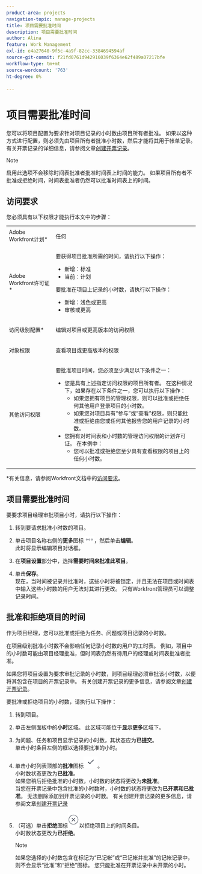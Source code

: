 ```yaml
---
product-area: projects
navigation-topic: manage-projects
title: 项目需要批准时间
description: 项目需要批准时间
author: Alina
feature: Work Management
exl-id: e4a27640-9f5c-4a9f-82cc-3384694594af
source-git-commit: f21fd0761d942916039f6364e62f489a07217bfe
workflow-type: tm+mt
source-wordcount: '763'
ht-degree: 0%

---
```


# 项目需要批准时间

<!--audited: 08/2024-->

您可以将项目配置为要求针对项目记录的小时数由项目所有者批准。 如果以这种方式进行配置，则必须先由项目所有者批准小时数，然后才能将其用于帐单记录。\
有关开票记录的详细信息，请参阅文章[创建开票记录](../../../manage-work/projects/project-finances/create-billing-records.md)。

>[!NOTE]
>
>启用此选项不会移除时间表批准者批准时间表上时间的能力。 如果项目所有者不批准或拒绝时间，时间表批准者仍然可以批准时间表上的时间。

## 访问要求

您必须具有以下权限才能执行本文中的步骤：

<table style="table-layout:auto"> 
 <col> 
 <col> 
 <tbody> 
  <tr> 
   <td role="rowheader">Adobe Workfront计划*</td> 
   <td> <p>任何</p> </td> 
  </tr> 
  <tr> 
   <td role="rowheader">Adobe Workfront许可证*</td> 
   <td> <p>要获得项目批准所需的时间，请执行以下操作：</p>
   <ul><li>新增：标准</li>
   <li>当前：计划</li></ul>

<p>要批准在项目上记录的小时数，请执行以下操作：</p>
   <ul><li>新增：浅色或更高</li>
   <li>审核或更高</li>
    </td> 
  </tr> 
  <tr> 
   <td role="rowheader">访问级别配置*</td> 
   <td> <p>编辑对项目或更高版本的访问权限</p>  </td> 
  </tr> 
  <tr> 
   <td role="rowheader">对象权限</td> 
   <td> <p>查看项目或更高版本的权限</p>
  </tr> 
  <tr> 
   <td role="rowheader">其他访问权限</td> 
   <td> <p>要批准项目时间，您必须至少满足以下条件之一：</p> 
    <ul> 
     <li>您是具有上述指定访问权限的项目所有者。 在这种情况下，如果存在以下条件之一，您可以执行以下操作： 
      <ul>
       <li>如果您拥有项目的管理权限，则可以批准或拒绝任何其他用户登录项目的小时数。</li>
       <li> 如果您对项目具有“参与”或“查看”权限，则只能批准或拒绝由您或任何其他报告您的用户记录的小时数。<br></li>
      </ul></li> 
     <li>您拥有对时间表和小时数的管理访问权限的计划许可证。 在本例中：
      <ul>
       <li>您可以批准或拒绝您至少具有查看权限的项目上的任何小时数。 </li>
      </ul></li> 
    </ul> </td> 
  </tr> 
 </tbody> 
</table>

*有关信息，请参阅Workfront文档中的[访问要求](/help/quicksilver/administration-and-setup/add-users/access-levels-and-object-permissions/access-level-requirements-in-documentation.md)。

## 项目需要批准时间

要要求项目经理审批项目小时，请执行以下操作：

1. 转到要请求批准小时数的项目。
1. 单击项目名称右侧的&#x200B;**更多**&#x200B;图标![更多图标](assets/more-icon.png)，然后单击&#x200B;**编辑**。\
   此时将显示编辑项目对话框。

1. 在&#x200B;**项目设置**&#x200B;部分中，选择&#x200B;**需要时间来批准此项目**。
1. 单击&#x200B;**保存**。\
   现在，当时间被记录并批准时，这些小时将被锁定，并且无法在项目或时间表中输入这些小时数的用户无法对其进行更改。 只有Workfront管理员可以调整记录时间。

## 批准和拒绝项目的时间

作为项目经理，您可以批准或拒绝为任务、问题或项目记录的小时数。

在项目级别批准小时数不会影响任何记录小时数的用户的工时表。 例如，项目中的小时数可能由项目经理批准，但时间表仍然有待用户的经理或时间表批准者批准。

如果您将项目设置为要求审批记录的小时数，则项目经理必须审批该小时数，以便将其包含在项目的开票记录中。 有关创建开票记录的更多信息，请参阅文章[创建开票记录](../../../manage-work/projects/project-finances/create-billing-records.md)。

要批准或拒绝项目的小时数，请执行以下操作：

1. 转到项目。
1. 单击左侧面板中的&#x200B;**小时**&#x200B;区域。 此区域可能位于&#x200B;**显示更多**&#x200B;区域下。

1. 为问题、任务和项目显示记录的小时数，其状态应为&#x200B;**已提交**。\
   单击小时条目左侧的框以选择要批准的小时。

1. 单击小时列表顶部的&#x200B;**批准**&#x200B;图标![](assets/approve-hours-icon.png)。\
   小时数状态更改为&#x200B;**已批准**。\
   如果您稍后拒绝批准的小时数，小时数的状态将更改为&#x200B;**未批准**。\
   当您在开票记录中包含批准的小时数时，小时数的状态将更改为&#x200B;**已开票和已批准**。 无法删除添加到开票记录的小时数。 有关创建开票记录的更多信息，请参阅文章[创建开票记录](../../../manage-work/projects/project-finances/create-billing-records.md)

1. （可选）单击&#x200B;**拒绝**&#x200B;图标![](assets/reject-hours-icon.png)以拒绝项目上的时间条目。\
   小时数状态更改为&#x200B;**已拒绝**。

   >[!NOTE]
   >
   >   如果您选择的小时数包含在标记为“已记帐”或“已记帐并批准”的记帐记录中，则不会显示“批准”和“拒绝”图标。 您只能批准在开票记录中未开票的小时。

